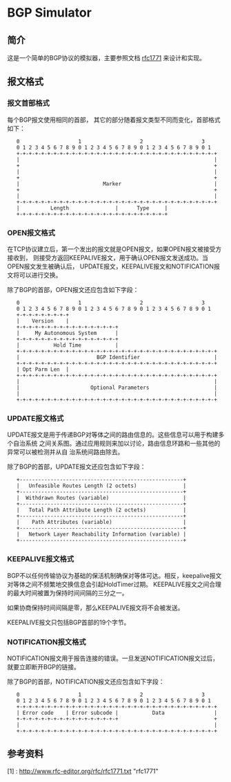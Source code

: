 BGP Simulator
=============

简介
-------------
这是一个简单的BGP协议的模拟器，主要参照文档
[rfc1771](http://www.rfc-editor.org/rfc/rfc1771.txt "rfc1771")
来设计和实现。

报文格式
--------------

### 报文首部格式
每个BGP报文使用相同的首部， 其它的部分随着报文类型不同而变化，首部格式如下：

       0                   1                   2                   3
       0 1 2 3 4 5 6 7 8 9 0 1 2 3 4 5 6 7 8 9 0 1 2 3 4 5 6 7 8 9 0 1
       +-+-+-+-+-+-+-+-+-+-+-+-+-+-+-+-+-+-+-+-+-+-+-+-+-+-+-+-+-+-+-+-+
       |                                                               |
       +                                                               +
       |                                                               |
       +                                                               +
       |                           Marker                              |
       +                                                               +
       |                                                               |
       +-+-+-+-+-+-+-+-+-+-+-+-+-+-+-+-+-+-+-+-+-+-+-+-+-+-+-+-+-+-+-+-+
       |          Length               |      Type     |
       +-+-+-+-+-+-+-+-+-+-+-+-+-+-+-+-+-+-+-+-+-+-+-+-+

### OPEN报文格式
在TCP协议建立后，第一个发出的报文就是OPEN报文，如果OPEN报文被接受方接收到，
则接受方返回KEEPALIVE报文，用于确认OPEN报文发送成功。当OPEN报文发生被确认后，
UPDATE报文，KEEPALIVE报文和NOTIFICATION报文将可以进行交换。

除了BGP的首部，OPEN报文还应包含如下字段：

       0                   1                   2                   3
       0 1 2 3 4 5 6 7 8 9 0 1 2 3 4 5 6 7 8 9 0 1 2 3 4 5 6 7 8 9 0 1
       +-+-+-+-+-+-+-+-+
       |    Version    |
       +-+-+-+-+-+-+-+-+-+-+-+-+-+-+-+-+
       |     My Autonomous System      |
       +-+-+-+-+-+-+-+-+-+-+-+-+-+-+-+-+
       |           Hold Time           |
       +-+-+-+-+-+-+-+-+-+-+-+-+-+-+-+-+-+-+-+-+-+-+-+-+-+-+-+-+-+-+-+-+
       |                         BGP Identifier                        |
       +-+-+-+-+-+-+-+-+-+-+-+-+-+-+-+-+-+-+-+-+-+-+-+-+-+-+-+-+-+-+-+-+
       | Opt Parm Len  |
       +-+-+-+-+-+-+-+-+-+-+-+-+-+-+-+-+-+-+-+-+-+-+-+-+-+-+-+-+-+-+-+-+
       |                                                               |
       |                       Optional Parameters                     |
       |                                                               |
       +-+-+-+-+-+-+-+-+-+-+-+-+-+-+-+-+-+-+-+-+-+-+-+-+-+-+-+-+-+-+-+-+

### UPDATE报文格式


UPDATE报文是用于传递BGP对等体之间的路由信息的。这些信息可以用于构建多个自治系统
之间关系图。通过应用规则来加以讨论，路由信息环路和一些其他的异常可以被检测并从自
治系统间路由除去。

除了BGP的首部，UPDATE报文还应包含如下字段：

       +-----------------------------------------------------+
       |   Unfeasible Routes Length (2 octets)               |
       +-----------------------------------------------------+
       |  Withdrawn Routes (variable)                        |
       +-----------------------------------------------------+
       |   Total Path Attribute Length (2 octets)            |
       +-----------------------------------------------------+
       |    Path Attributes (variable)                       |
       +-----------------------------------------------------+
       |   Network Layer Reachability Information (variable) |
       +-----------------------------------------------------+

### KEEPALIVE报文格式


BGP不以任何传输协议为基础的保活机制确保对等体可达。相反，keepalive报文 
对等体之间不频繁地交换信息会引起HoldTimer过期。 KEEPALIVE报文之间合理
的最大时间被置为保持时间间隔的三分之一。

如果协商保持时间间隔是零，那么KEEPALIVE报文将不会被发送。

KEEPALIVE报文只包括BGP首部的19个字节。


### NOTIFICATION报文格式


NOTIFICATION报文用于报告连接的错误。一旦发送NOTIFICATION报文过后，
就要立即断开BGP的链接。

除了BGP的首部，NOTIFICATION报文还应包含如下字段：

       0                   1                   2                   3
       0 1 2 3 4 5 6 7 8 9 0 1 2 3 4 5 6 7 8 9 0 1 2 3 4 5 6 7 8 9 0 1
       +-+-+-+-+-+-+-+-+-+-+-+-+-+-+-+-+-+-+-+-+-+-+-+-+-+-+-+-+-+-+-+-+
       | Error code    | Error subcode |           Data                |
       +-+-+-+-+-+-+-+-+-+-+-+-+-+-+-+-+                               +
       |                                                               |
       +-+-+-+-+-+-+-+-+-+-+-+-+-+-+-+-+-+-+-+-+-+-+-+-+-+-+-+-+-+-+-+-+

参考资料
------------------------
[1] : http://www.rfc-editor.org/rfc/rfc1771.txt "rfc1771"
